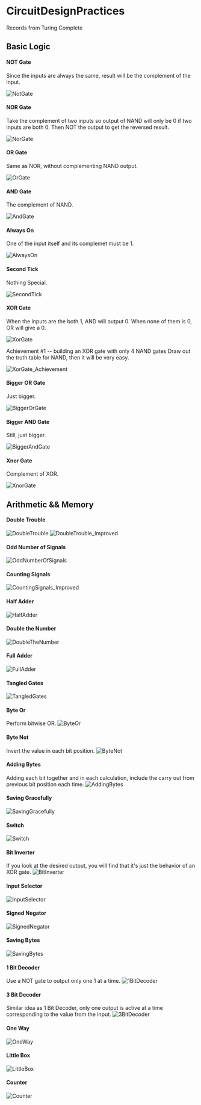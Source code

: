 # CircuitDesignPractices
Records from Turing Complete

## Basic Logic


#### NOT Gate
Since the inputs are always the same, result will be the complement of the input.

![NotGate](https://user-images.githubusercontent.com/64894558/145147238-7df0f360-4ce1-42b6-a422-baf86c81adc1.png)

#### NOR Gate
Take the complement of two inputs so output of NAND will only be 0 if two inputs are both 0. Then NOT the output to get the reversed result.

![NorGate](https://user-images.githubusercontent.com/64894558/145147253-24b62caf-fec6-4776-b5d9-8ae0fd640b34.png)

#### OR Gate
Same as NOR, without complementing NAND output.

![OrGate](https://user-images.githubusercontent.com/64894558/145147835-2fce94c1-b864-4cfa-a624-4fffe66b476e.png)

#### AND Gate
The complement of NAND.

![AndGate](https://user-images.githubusercontent.com/64894558/145147848-d594626b-19e8-4ae8-8129-43f157deb22c.png)

#### Always On
One of the input itself and its complemet must be 1.

![AlwaysOn](https://user-images.githubusercontent.com/64894558/145150096-17517de5-074d-4ca6-aaf4-f0a5a5fe3aae.png)

#### Second Tick
Nothing Special.

![SecondTick](https://user-images.githubusercontent.com/64894558/145150098-05d61689-3b31-4a1c-ae47-29f711de4c20.png)

#### XOR Gate
When the inputs are the both 1, AND will output 0. When none of them is 0, OR will give a 0.

![XorGate](https://user-images.githubusercontent.com/64894558/145150105-c85d59b1-aeb7-493c-8474-0f648e5531ab.png)

Achievement #1 -- building an XOR gate with only 4 NAND gates
Draw out the truth table for NAND, then it will be very easy.

![XorGate_Achievement](https://user-images.githubusercontent.com/64894558/145150112-87c4bb3f-9c63-4240-873c-b4413e190d66.png)

#### Bigger OR Gate
Just bigger.

![BiggerOrGate](https://user-images.githubusercontent.com/64894558/145150874-61f46e46-f3fd-4290-873e-42bf70257790.png)

#### Bigger AND Gate
Still, just bigger.

![BiggerAndGate](https://user-images.githubusercontent.com/64894558/145150878-de74315c-48ed-4aa8-a361-00dd60f64123.png)

#### Xnor Gate
Complement of XOR.

![XnorGate](https://user-images.githubusercontent.com/64894558/145150879-4b19f061-44e6-4eff-950e-35c07af9bcf2.png)


## Arithmetic && Memory

#### Double Trouble
![DoubleTrouble](https://user-images.githubusercontent.com/64894558/145280128-e6a394d0-f24b-4079-a435-bd4bab61056e.png)
![DoubleTrouble_Improved](https://user-images.githubusercontent.com/64894558/145280133-07a3ca5c-5568-44c7-97fc-3e707a65a7bf.png)

#### Odd Number of Signals
![OddNumberOfSignals](https://user-images.githubusercontent.com/64894558/145280156-c5129d14-5b46-4580-986d-ee8037764ea3.png)

#### Counting Signals
![CountingSignals_Improved](https://user-images.githubusercontent.com/64894558/145280194-94e9b72b-40f4-419a-a933-b5eee7bc7e03.png)



#### Half Adder
![HalfAdder](https://user-images.githubusercontent.com/64894558/145280213-714682d8-406d-49eb-9d96-152a57a950fc.png)

#### Double the Number 
![DoubleTheNumber](https://user-images.githubusercontent.com/64894558/145280228-fbfda9be-11ab-484a-ab18-2e668303836f.png)

#### Full Adder
![FullAdder](https://user-images.githubusercontent.com/64894558/145280219-8809df6b-4559-485a-9212-7f9225e38bae.png)

#### Tangled Gates
![TangledGates](https://user-images.githubusercontent.com/64894558/145280252-8529b984-9e11-43ba-b66c-810ad277c550.png)

#### Byte Or
Perform bitwise OR.
![ByteOr](https://user-images.githubusercontent.com/64894558/145280281-909c4f5b-f0f8-4367-beb3-0d034a6ce921.png)


#### Byte Not
Invert the value in each bit position.
![ByteNot](https://user-images.githubusercontent.com/64894558/145280300-82e37fcd-52fb-4dbc-992e-f2cd51919748.png)

#### Adding Bytes
Adding each bit together and in each calculation, include the carry out from previous bit position each time.
![AddingBytes](https://user-images.githubusercontent.com/64894558/145280305-458da997-ee38-41b0-9d16-c891d9a6988f.png)

#### Saving Gracefully
![SavingGracefully](https://user-images.githubusercontent.com/64894558/145280324-cebf67b1-54ec-403a-9210-836f9f72ef8f.png)

#### Switch
![Switch](https://user-images.githubusercontent.com/64894558/145280354-3b9ed8de-3ae5-4564-bd57-79eb3cdac758.png)


#### Bit Inverter
If you look at the desired output, you will find that it's just the behavior of an XOR gate.
![BitInverter](https://user-images.githubusercontent.com/64894558/145280376-dd5c07b5-87d7-4f76-a470-a1adad5bdf9c.png)

#### Input Selector
![InputSelector](https://user-images.githubusercontent.com/64894558/145280383-5f092b67-87ad-442f-bad4-eba88c6dd27f.png)

#### Signed Negator
![SignedNegator](https://user-images.githubusercontent.com/64894558/145280410-6591146e-e28e-469e-93a8-aeeda3a428e6.png)

#### Saving Bytes
![SavingBytes](https://user-images.githubusercontent.com/64894558/145280424-fd670c45-21e0-4cb5-9efe-a637e81e413d.png)

#### 1 Bit Decoder
Use a NOT gate to output only one 1 at a time.
![1BitDecoder](https://user-images.githubusercontent.com/64894558/145280439-724cee2b-8079-4172-b7c6-6255553d09d2.png)


#### 3 Bit Decoder
Similar idea as 1 Bit Decoder, only one output is active at a time corresponding to the value from the input.
![3BitDecoder](https://user-images.githubusercontent.com/64894558/145280450-fd045173-7d8d-45b8-822b-dc6fbaabb424.png)


#### One Way
![OneWay](https://user-images.githubusercontent.com/64894558/145280464-5b876ce7-dd61-425c-95ce-73beca9b48ac.png)

#### Little Box
![LittleBox](https://user-images.githubusercontent.com/64894558/145280476-919afe6b-098f-4530-a0fd-fa3b9576881b.png)

#### Counter
![Counter](https://user-images.githubusercontent.com/64894558/145280488-4eec511e-f952-48f8-be14-f83978de14c7.png)



